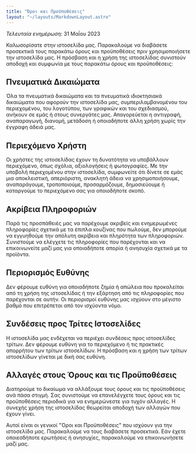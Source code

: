 ```yaml
---
title: "Όροι και Προϋποθέσεις"
layout: "~/layouts/MarkdownLayout.astro"
---
```


_Τελευταία ενημέρωση_: 31 Μαΐου 2023

Καλωσορίσατε στην ιστοσελίδα μας. Παρακαλούμε να διαβάσετε προσεκτικά τους παρακάτω όρους και προϋποθέσεις πριν χρησιμοποιήσετε την ιστοσελίδα μας. Η πρόσβαση και η χρήση της ιστοσελίδας συνιστούν αποδοχή και συμφωνία με τους παρακάτω όρους και προϋποθέσεις:

## Πνευματικά Δικαιώματα

Όλα τα πνευματικά δικαιώματα και τα πνευματικά ιδιοκτησιακά δικαιώματα που αφορούν την ιστοσελίδα μας, συμπεριλαμβανομένου του περιεχομένου, του λογοτύπου, των γραφικών και του σχεδιασμού, ανήκουν σε εμάς ή στους συνεργάτες μας. Απαγορεύεται η αντιγραφή, αναπαραγωγή, διανομή, μετάδοση ή οποιαδήποτε άλλη χρήση χωρίς την έγγραφη άδειά μας.

## Περιεχόμενο Χρήστη

Οι χρήστες της ιστοσελίδας έχουν τη δυνατότητα να υποβάλλουν περιεχόμενο, όπως σχόλια, αξιολογήσεις ή φωτογραφίες. Με την υποβολή περιεχομένου στην ιστοσελίδα, συμφωνείτε ότι δίνετε σε εμάς μια αποκλειστική, απεριόριστη, ανακλητή άδεια να χρησιμοποιήσουμε, αναπαράγουμε, τροποποιούμε, προσαρμόζουμε, δημοσιεύουμε ή καταργούμε το περιεχόμενο σας για οποιοδήποτε σκοπό.

## Ακρίβεια Πληροφοριών

Παρά τις προσπάθειές μας να παρέχουμε ακριβείς και ενημερωμένες πληροφορίες σχετικά με τα έπιπλα κουζίνας που πωλούμε, δεν μπορούμε να εγγυηθούμε την απόλυτη ακρίβεια και πληρότητα των πληροφοριών. Συνιστούμε να ελέγχετε τις πληροφορίες που παρέχονται και να επικοινωνείτε μαζί μας για οποιαδήποτε απορία ή ανησυχία σχετικά με τα προϊόντα.

## Περιορισμός Ευθύνης

Δεν φέρουμε ευθύνη για οποιαδήποτε ζημία ή απώλεια που προκαλείται από τη χρήση της ιστοσελίδας ή την εξάρτηση από τις πληροφορίες που παρέχονται σε αυτήν. Οι περιορισμοί ευθύνης μας ισχύουν στο μέγιστο βαθμό που επιτρέπεται από τον ισχύοντα νόμο.

## Συνδέσεις προς Τρίτες Ιστοσελίδες

Η ιστοσελίδα μας ενδέχεται να περιέχει συνδέσεις προς ιστοσελίδες τρίτων. Δεν φέρουμε ευθύνη για το περιεχόμενο ή τις πρακτικές απορρήτου των τρίτων ιστοσελίδων. Η πρόσβαση και η χρήση των τρίτων ιστοσελίδων γίνεται με δική σας ευθύνη.

## Αλλαγές στους Όρους και τις Προϋποθέσεις

Διατηρούμε το δικαίωμα να αλλάξουμε τους όρους και τις προϋποθέσεις ανά πάσα στιγμή. Σας συνιστούμε να επανελέγχετε τους όρους και τις προϋποθέσεις περιοδικά για να ενημερώνεστε για τυχόν αλλαγές. Η συνεχής χρήση της ιστοσελίδας θεωρείται αποδοχή των αλλαγών που έχουν γίνει.

Αυτοί είναι οι γενικοί "Όροι και Προϋποθέσεις" που ισχύουν για την ιστοσελίδα μας. Παρακαλούμε να τους διαβάσετε προσεκτικά. Εάν έχετε οποιεσδήποτε ερωτήσεις ή ανησυχίες, παρακαλούμε να επικοινωνήσετε μαζί μας.
